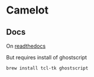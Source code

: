 # Camelot

## Docs

On [readthedocs](https://camelot-py.readthedocs.io/en/master/)

But requires install of ghostscript

	brew install tcl-tk ghostscript


